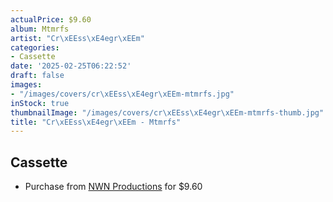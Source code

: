 ```yaml
---
actualPrice: $9.60
album: Mtmrfs
artist: "Cr\xEEss\xE4egr\xEEm"
categories:
- Cassette
date: '2025-02-25T06:22:52'
draft: false
images:
- "/images/covers/cr\xEEss\xE4egr\xEEm-mtmrfs.jpg"
inStock: true
thumbnailImage: "/images/covers/cr\xEEss\xE4egr\xEEm-mtmrfs-thumb.jpg"
title: "Cr\xEEss\xE4egr\xEEm - Mtmrfs"
---
```


## Cassette
* Purchase from [NWN Productions](http://shop.nwnprod.com/index.php?route=product/product&path=73&product_id=31558&sort=pd.name&order=ASC) for $9.60
